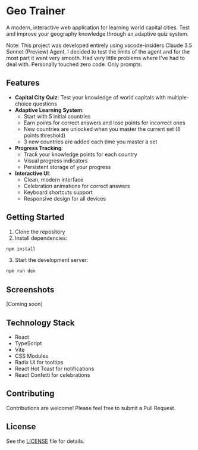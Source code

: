 # Geo Trainer

A modern, interactive web application for learning world capital cities. Test and improve your geography knowledge through an adaptive quiz system.

Note: This project was developed entirely using vscode-insiders Claude 3.5 Sonnet (Preview) Agent. I decided to test the limits of the agent and for the most part it went very smooth. Had very little problems where I've had to deal with. Personally touched zero code. Only prompts.

## Features

- **Capital City Quiz**: Test your knowledge of world capitals with multiple-choice questions
- **Adaptive Learning System**: 
  - Start with 5 initial countries
  - Earn points for correct answers and lose points for incorrect ones
  - New countries are unlocked when you master the current set (8 points threshold)
  - 3 new countries are added each time you master a set
- **Progress Tracking**:
  - Track your knowledge points for each country
  - Visual progress indicators
  - Persistent storage of your progress
- **Interactive UI**:
  - Clean, modern interface
  - Celebration animations for correct answers
  - Keyboard shortcuts support
  - Responsive design for all devices

## Getting Started

1. Clone the repository
2. Install dependencies:
```bash
npm install
```
3. Start the development server:
```bash
npm run dev
```

## Screenshots

[Coming soon]

## Technology Stack

- React
- TypeScript
- Vite
- CSS Modules
- Radix UI for tooltips
- React Hot Toast for notifications
- React Confetti for celebrations

## Contributing

Contributions are welcome! Please feel free to submit a Pull Request.

## License

See the [LICENSE](LICENSE) file for details.